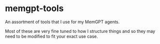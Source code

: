 # memgpt-tools

An assortment of tools that I use for my MemGPT agents.

Most of these are very fine tuned to how I structure things and so they may need to be modified to fit your exact use case.